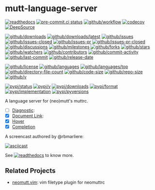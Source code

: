 # mutt-language-server

[![readthedocs](https://shields.io/readthedocs/mutt-language-server)](https://mutt-language-server.readthedocs.io)
[![pre-commit.ci status](https://results.pre-commit.ci/badge/github/neomutt/mutt-language-server/main.svg)](https://results.pre-commit.ci/latest/github/neomutt/mutt-language-server/main)
[![github/workflow](https://github.com/neomutt/mutt-language-server/actions/workflows/main.yml/badge.svg)](https://github.com/neomutt/mutt-language-server/actions)
[![codecov](https://codecov.io/gh/neomutt/mutt-language-server/branch/main/graph/badge.svg)](https://codecov.io/gh/neomutt/mutt-language-server)
[![DeepSource](https://deepsource.io/gh/neomutt/mutt-language-server.svg/?show_trend=true)](https://deepsource.io/gh/neomutt/mutt-language-server)

[![github/downloads](https://shields.io/github/downloads/neomutt/mutt-language-server/total)](https://github.com/neomutt/mutt-language-server/releases)
[![github/downloads/latest](https://shields.io/github/downloads/neomutt/mutt-language-server/latest/total)](https://github.com/neomutt/mutt-language-server/releases/latest)
[![github/issues](https://shields.io/github/issues/neomutt/mutt-language-server)](https://github.com/neomutt/mutt-language-server/issues)
[![github/issues-closed](https://shields.io/github/issues-closed/neomutt/mutt-language-server)](https://github.com/neomutt/mutt-language-server/issues?q=is%3Aissue+is%3Aclosed)
[![github/issues-pr](https://shields.io/github/issues-pr/neomutt/mutt-language-server)](https://github.com/neomutt/mutt-language-server/pulls)
[![github/issues-pr-closed](https://shields.io/github/issues-pr-closed/neomutt/mutt-language-server)](https://github.com/neomutt/mutt-language-server/pulls?q=is%3Apr+is%3Aclosed)
[![github/discussions](https://shields.io/github/discussions/neomutt/mutt-language-server)](https://github.com/neomutt/mutt-language-server/discussions)
[![github/milestones](https://shields.io/github/milestones/all/neomutt/mutt-language-server)](https://github.com/neomutt/mutt-language-server/milestones)
[![github/forks](https://shields.io/github/forks/neomutt/mutt-language-server)](https://github.com/neomutt/mutt-language-server/network/members)
[![github/stars](https://shields.io/github/stars/neomutt/mutt-language-server)](https://github.com/neomutt/mutt-language-server/stargazers)
[![github/watchers](https://shields.io/github/watchers/neomutt/mutt-language-server)](https://github.com/neomutt/mutt-language-server/watchers)
[![github/contributors](https://shields.io/github/contributors/neomutt/mutt-language-server)](https://github.com/neomutt/mutt-language-server/graphs/contributors)
[![github/commit-activity](https://shields.io/github/commit-activity/w/neomutt/mutt-language-server)](https://github.com/neomutt/mutt-language-server/graphs/commit-activity)
[![github/last-commit](https://shields.io/github/last-commit/neomutt/mutt-language-server)](https://github.com/neomutt/mutt-language-server/commits)
[![github/release-date](https://shields.io/github/release-date/neomutt/mutt-language-server)](https://github.com/neomutt/mutt-language-server/releases/latest)

[![github/license](https://shields.io/github/license/neomutt/mutt-language-server)](https://github.com/neomutt/mutt-language-server/blob/main/LICENSE)
[![github/languages](https://shields.io/github/languages/count/neomutt/mutt-language-server)](https://github.com/neomutt/mutt-language-server)
[![github/languages/top](https://shields.io/github/languages/top/neomutt/mutt-language-server)](https://github.com/neomutt/mutt-language-server)
[![github/directory-file-count](https://shields.io/github/directory-file-count/neomutt/mutt-language-server)](https://github.com/neomutt/mutt-language-server)
[![github/code-size](https://shields.io/github/languages/code-size/neomutt/mutt-language-server)](https://github.com/neomutt/mutt-language-server)
[![github/repo-size](https://shields.io/github/repo-size/neomutt/mutt-language-server)](https://github.com/neomutt/mutt-language-server)
[![github/v](https://shields.io/github/v/release/neomutt/mutt-language-server)](https://github.com/neomutt/mutt-language-server)

[![pypi/status](https://shields.io/pypi/status/mutt-language-server)](https://pypi.org/project/mutt-language-server/#description)
[![pypi/v](https://shields.io/pypi/v/mutt-language-server)](https://pypi.org/project/mutt-language-server/#history)
[![pypi/downloads](https://shields.io/pypi/dd/mutt-language-server)](https://pypi.org/project/mutt-language-server/#files)
[![pypi/format](https://shields.io/pypi/format/mutt-language-server)](https://pypi.org/project/mutt-language-server/#files)
[![pypi/implementation](https://shields.io/pypi/implementation/mutt-language-server)](https://pypi.org/project/mutt-language-server/#files)
[![pypi/pyversions](https://shields.io/pypi/pyversions/mutt-language-server)](https://pypi.org/project/mutt-language-server/#files)

A language server for (neo)mutt's muttrc.

- [ ] [Diagnostic](https://microsoft.github.io/language-server-protocol/specifications/specification-current#diagnostic):
- [x] [Document Link](https://microsoft.github.io/language-server-protocol/specifications/specification-current#textDocument_documentLink):
- [x] [Hover](https://microsoft.github.io/language-server-protocol/specifications/specification-current#textDocument_hover)
- [x] [Completion](https://microsoft.github.io/language-server-protocol/specifications/specification-current#textDocument_completion)

A screencast authored by @rbmarliere:

[![asciicast](https://camo.githubusercontent.com/aa2be3ad710e855b3e6b7cd55f5261ac7582f1e69c8947f4619ba4c96f8cc506/68747470733a2f2f61736369696e656d612e6f72672f612f3631303634352e737667)](https://asciinema.org/a/610645)

See
[![readthedocs](https://shields.io/readthedocs/mutt-language-server)](https://mutt-language-server.readthedocs.io)
to know more.

## Related Projects

- [neomutt.vim](https://github.com/neomutt/neomutt.vim): vim filetype plugin
  for neomuttrc
